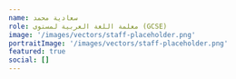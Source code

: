 ```yaml
---
name: سعادية محمد
role: معلمة اللغة العربية لمستوى (GCSE)
image: '/images/vectors/staff-placeholder.png'
portraitImage: '/images/vectors/staff-placeholder.png'
featured: true
social: []
---
```

